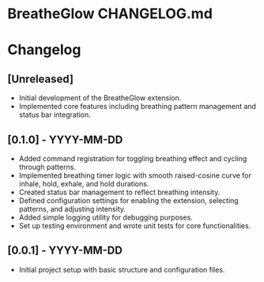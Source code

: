 # BreatheGlow CHANGELOG.md

# Changelog

## [Unreleased]
- Initial development of the BreatheGlow extension.
- Implemented core features including breathing pattern management and status bar integration.

## [0.1.0] - YYYY-MM-DD
- Added command registration for toggling breathing effect and cycling through patterns.
- Implemented breathing timer logic with smooth raised-cosine curve for inhale, hold, exhale, and hold durations.
- Created status bar management to reflect breathing intensity.
- Defined configuration settings for enabling the extension, selecting patterns, and adjusting intensity.
- Added simple logging utility for debugging purposes.
- Set up testing environment and wrote unit tests for core functionalities.

## [0.0.1] - YYYY-MM-DD
- Initial project setup with basic structure and configuration files.